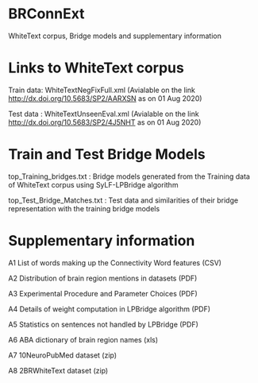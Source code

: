 # BRConnExt

WhiteText corpus, Bridge models and supplementary information
# Links to WhiteText corpus

Train data: WhiteTextNegFixFull.xml (Avialable on the link http://dx.doi.org/10.5683/SP2/AARXSN as on 01 Aug 2020)

Test data : WhiteTextUnseenEval.xml (Avialable on the link http://dx.doi.org/10.5683/SP2/4J5NHT as on 01 Aug 2020)
# Train and Test Bridge Models

top_Training_bridges.txt : Bridge models generated from the Training data of WhiteText corpus using SyLF-LPBridge algorithm

top_Test_Bridge_Matches.txt : Test data and similarities of their bridge representation with the training bridge models
# Supplementary information

A1 List of words making up the Connectivity Word features (CSV)

A2 Distribution of brain region mentions in datasets (PDF)

A3 Experimental Procedure and Parameter Choices (PDF)

A4 Details of weight computation in LPBridge algorithm (PDF)

A5 Statistics on sentences not handled by LPBridge (PDF)

A6 ABA dictionary of brain region names (xls)

A7 10NeuroPubMed dataset (zip)

A8 2BRWhiteText dataset (zip)
